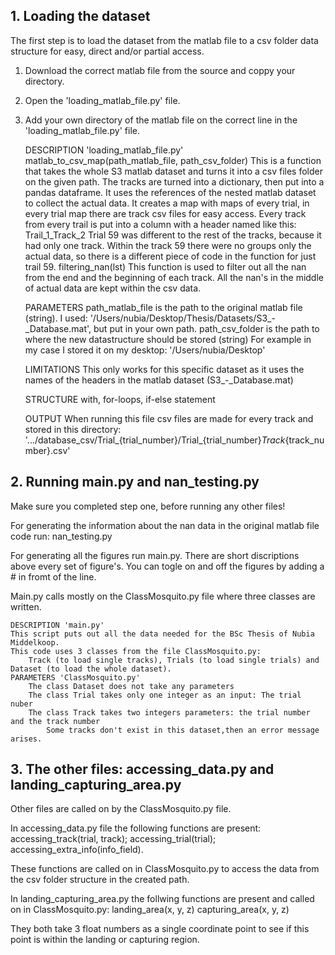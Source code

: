 ## 1. Loading the dataset
The first step is to load the dataset from the matlab file to a csv folder data structure for easy, direct and/or partial access.

1. Download the correct matlab file from the source and coppy your directory. 
2. Open the 'loading_matlab_file.py' file.
3. Add your own directory of the matlab file on the correct line in the 'loading_matlab_file.py' file.


    DESCRIPTION 'loading_matlab_file.py' 
        matlab_to_csv_map(path_matlab_file, path_csv_folder)
            This is a function that takes the whole S3 matlab dataset and turns it into a csv files folder on the given path.
            The tracks are turned into a dictionary, then put into a pandas dataframe.
            It uses the references of the nested matlab dataset to collect the actual data.
            It creates a map with maps of every trial, in every trial map there are track csv files for easy access.
            Every track from every trail is put into a column with a header named like this: Trail_1_Track_2
            Trial 59 was different to the rest of the tracks, because it had only one track.
            Within the track 59 there were no groups only the actual data, so there is a different piece of code in the
            function for just trail 59.
        filtering_nan(lst)
            This function is used to filter out all the nan from the end and the beginning of each track.
            All the nan's in the middle of actual data are kept within the csv data.
    
    PARAMETERS
        path_matlab_file is the path to the original matlab file (string).
            I used: '/Users/nubia/Desktop/Thesis/Datasets/S3_-_Database.mat', but put in your own path.
        path_csv_folder is the path to where the new datastructure should be stored (string)
            For example in my case I stored it on my desktop: '/Users/nubia/Desktop'
    
    LIMITATIONS
        This only works for this specific dataset as it uses the names of the headers in the matlab dataset (S3_-_Database.mat)
    
    STRUCTURE
        with, for-loops, if-else statement
    
    OUTPUT
        When running this file csv files are made for every track and stored in this directory:
        '.../database_csv/Trial_{trial_number}/Trial_{trial_number}_Track_{track_number}.csv'

## 2. Running main.py and nan_testing.py 
Make sure you completed step one, before running any other files! 

For generating the information about the nan data in the original matlab file code run: nan_testing.py 

For generating all the figures run main.py. There are short discriptions above every set of figure's. 
You can togle on and off the figures by adding a # in fromt of the line. 

Main.py calls mostly on the ClassMosquito.py file where three classes are written. 

    DESCRIPTION 'main.py' 
    This script puts out all the data needed for the BSc Thesis of Nubia Middelkoop.
    This code uses 3 classes from the file ClassMosquito.py:
        Track (to load single tracks), Trials (to load single trials) and Dataset (to load the whole dataset).
    PARAMETERS 'ClassMosquito.py' 
        The class Dataset does not take any parameters
        The class Trial takes only one integer as an input: The trial nuber
        The class Track takes two integers parameters: the trial number and the track number
            Some tracks don't exist in this dataset,then an error message arises.

## 3. The other files: accessing_data.py and landing_capturing_area.py 
Other files are called on by the ClassMosquito.py file. 

In accessing_data.py file the following functions are present: 
    accessing_track(trial, track); 
    accessing_trial(trial); 
    accessing_extra_info(info_field). 

These functions are called on in ClassMosquito.py to access the data from the csv folder structure in the created path. 

In landing_capturing_area.py the follwing functions are present and called on in ClassMosquito.py: 
    landing_area(x, y, z)
    capturing_area(x, y, z)

They both take 3 float numbers as a single coordinate point to see if this point is within the landing or capturing region. 
